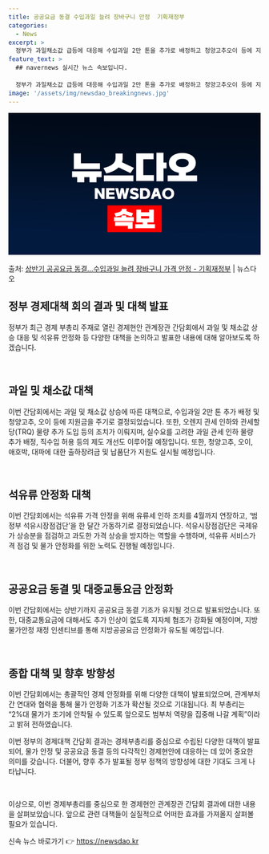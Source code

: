 ```yaml
---
title: 공공요금 동결 수입과일 늘려 장바구니 안정  기획재정부
categories:
  - News
excerpt: >
  정부가 과일채소값 급등에 대응해 수입과일 2만 톤을 추가로 배정하고 청양고추오이 등에 지원금을 주기로 했다.…
feature_text: >
  ## navernews 실시간 뉴스 속보입니다.

  정부가 과일채소값 급등에 대응해 수입과일 2만 톤을 추가로 배정하고 청양고추오이 등에 지원금을 주기로 했다.…
image: '/assets/img/newsdao_breakingnews.jpg'
---
```


![뉴스다오 속보](/assets/img/newsdao_breakingnews.jpg)

<p>출처: <a href="https://newsdao.kr/3206" rel="dofollow">상반기 공공요금 동결…수입과일 늘려 장바구니 가격 안정 - 기획재정부</a> | 뉴스다오</p>

<h2 data-ke-size="size26">정부 경제대책 회의 결과 및 대책 발표</h2>
정부가 최근 경제 부총리 주재로 열린 경제현안 관계장관 간담회에서 과일 및 채소값 상승 대응 및 석유류 안정화 등 다양한 대책을 논의하고 발표한 내용에 대해 알아보도록 하겠습니다.

<p data-ke-size="size16">&nbsp;</p>

<h2 data-ke-size="size24">과일 및 채소값 대책</h2>
이번 간담회에서는 과일 및 채소값 상승에 따른 대책으로, 수입과일 2만 톤 추가 배정 및 청양고추, 오이 등에 지원금을 주기로 결정되었습니다. 또한, 오렌지 관세 인하와 관세할당(TRQ) 물량 추가 도입 등의 조치가 이뤄지며, 실수요를 고려한 과일 관세 인하 물량 추가 배정, 직수입 허용 등의 제도 개선도 이루어질 예정입니다. 또한, 청양고추, 오이, 애호박, 대파에 대한 출하장려금 및 납품단가 지원도 실시될 예정입니다.

<p data-ke-size="size16">&nbsp;</p>

<h2 data-ke-size="size24">석유류 안정화 대책</h2>
이번 간담회에서는 석유류 가격 안정을 위해 유류세 인하 조치를 4월까지 연장하고, ‘범정부 석유시장점검단’을 한 달간 가동하기로 결정되었습니다. 석유시장점검단은 국제유가 상승분을 점검하고 과도한 가격 상승을 방지하는 역할을 수행하며, 석유류 서비스가격 점검 및 물가 안정화를 위한 노력도 진행될 예정입니다.

<p data-ke-size="size16">&nbsp;</p>

<h2 data-ke-size="size24">공공요금 동결 및 대중교통요금 안정화</h2>
이번 간담회에서는 상반기까지 공공요금 동결 기조가 유지될 것으로 발표되었습니다. 또한, 대중교통요금에 대해서도 추가 인상이 없도록 지자체 협조가 강화될 예정이며, 지방물가안정 재정 인센티브를 통해 지방공공요금 안정화가 유도될 예정입니다.

<p data-ke-size="size16">&nbsp;</p>

<h2 data-ke-size="size24">종합 대책 및 향후 방향성</h2>
이번 간담회에서는 총괄적인 경제 안정화를 위해 다양한 대책이 발표되었으며, 관계부처 간 연대와 협력을 통해 물가 안정화 기조가 확산될 것으로 기대됩니다. 최 부총리는 “2%대 물가가 조기에 안착될 수 있도록 앞으로도 범부처 역량을 집중해 나갈 계획”이라고 밝혀 전하였습니다.

이번 정부의 경제대책 간담회 결과는 경제부총리를 중심으로 수립된 다양한 대책이 발표되어, 물가 안정 및 공공요금 동결 등의 다각적인 경제현안에 대응하는 데 있어 중요한 의미를 갖습니다. 더불어, 향후 추가 발표될 정부 정책의 방향성에 대한 기대도 크게 나타납니다.

<p data-ke-size="size16">&nbsp;</p>

이상으로, 이번 경제부총리를 중심으로 한 경제현안 관계장관 간담회 결과에 대한 내용을 살펴보았습니다. 앞으로 관련 대책들이 실질적으로 어떠한 효과를 가져올지 살펴볼 필요가 있습니다. 

신속 뉴스 바로가기 👉 <a href="https://newsdao.kr" rel="dofollow">https://newsdao.kr</a>


